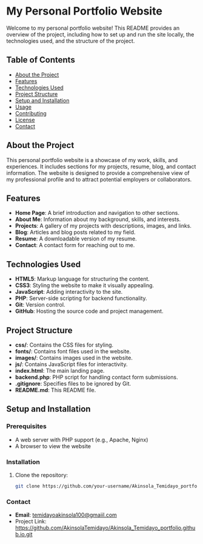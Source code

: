 
# My Personal Portfolio Website

Welcome to my personal portfolio website! This README provides an overview of the project, including how to set up and run the site locally, the technologies used, and the structure of the project.

## Table of Contents

- [About the Project](#about-the-project)
- [Features](#features)
- [Technologies Used](#technologies-used)
- [Project Structure](#project-structure)
- [Setup and Installation](#setup-and-installation)
- [Usage](#usage)
- [Contributing](#contributing)
- [License](#license)
- [Contact](#contact)

## About the Project

This personal portfolio website is a showcase of my work, skills, and experiences. It includes sections for my projects, resume, blog, and contact information. The website is designed to provide a comprehensive view of my professional profile and to attract potential employers or collaborators.

## Features

- **Home Page**: A brief introduction and navigation to other sections.
- **About Me**: Information about my background, skills, and interests.
- **Projects**: A gallery of my projects with descriptions, images, and links.
- **Blog**: Articles and blog posts related to my field.
- **Resume**: A downloadable version of my resume.
- **Contact**: A contact form for reaching out to me.

## Technologies Used

- **HTML5**: Markup language for structuring the content.
- **CSS3**: Styling the website to make it visually appealing.
- **JavaScript**: Adding interactivity to the site.
- **PHP**: Server-side scripting for backend functionality.
- **Git**: Version control.
- **GitHub**: Hosting the source code and project management.

## Project Structure


- **css/**: Contains the CSS files for styling.
- **fonts/**: Contains font files used in the website.
- **images/**: Contains images used in the website.
- **js/**: Contains JavaScript files for interactivity.
- **index.html**: The main landing page.
- **backend.php**: PHP script for handling contact form submissions.
- **.gitignore**: Specifies files to be ignored by Git.
- **README.md**: This README file.

## Setup and Installation

### Prerequisites

- A web server with PHP support (e.g., Apache, Nginx)
- A browser to view the website

### Installation

1. Clone the repository:
   ```sh
   git clone https://github.com/your-username/Akinsola_Temidayo_portfolio.github.io.git

### Contact
- **Email**: temidayoakinsola100@gmaiil.com
- Project Link: https://github.com/AkinsolaTemidayo/Akinsola_Temidayo_portfolio.github.io.git

